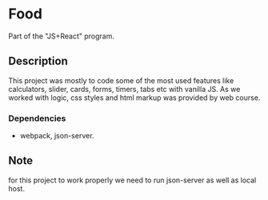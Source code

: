 # Food

Part of the "JS+React" program.

## Description

This project was mostly to code some of the most used features like calculators, slider, cards, forms, timers, tabs etc with vanilla JS. As we worked with logic, css styles and html markup was provided by web course.

### Dependencies

* webpack, json-server.

## Note

for this project to work properly we need to run json-server as well as local host.
